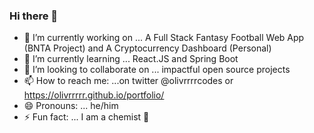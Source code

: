 ### Hi there 👋

- 🔭 I’m currently working on ... A Full Stack Fantasy Football Web App (BNTA Project) and A Cryptocurrency Dashboard (Personal)
- 🌱 I’m currently learning ... React.JS and Spring Boot 
- 👯 I’m looking to collaborate on ... impactful open source projects
- 📫 How to reach me: ...on twitter @olivrrrrcodes or https://olivrrrrr.github.io/portfolio/
- 😄 Pronouns: ... he/him
- ⚡ Fun fact: ... I am a chemist 🧪 

<!--
**olivrrrrr/olivrrrrr** is a ✨ _special_ ✨ repository because its `README.md` (this file) appears on your GitHub profile.

Here are some ideas to get you started:

- 🔭 I’m currently working on ...
- 🌱 I’m currently learning ...
- 👯 I’m looking to collaborate on ...
- 🤔 I’m looking for help with ...
- 💬 Ask me about ...
- 📫 How to reach me: ...
- 😄 Pronouns: ...
- ⚡ Fun fact: ...
-->
